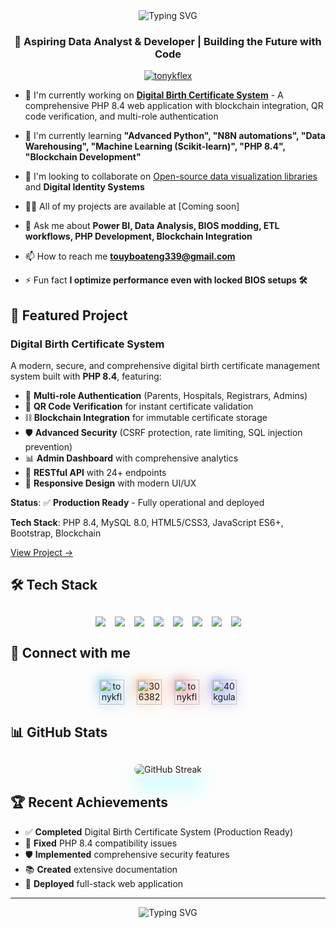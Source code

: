 <div align="center">
  <img src="https://readme-typing-svg.herokuapp.com?font=Fira+Code&pause=1000&color=00FF00&center=true&vCenter=true&width=435&lines=Hi+%F0%9F%91%8B%2C+I'm+Anthony+Ofori+Owusu;Data+Analyst+%26+Developer;From+Ghana+%F0%9F%87%AC%F0%9F%87%AD;Always+Learning+%26+Building" alt="Typing SVG" />
</div>

<h3 align="center">🚀 Aspiring Data Analyst & Developer | Building the Future with Code</h3>

<p align="center"> <a href="https://twitter.com/tonykflex" target="blank"><img src="https://img.shields.io/twitter/follow/tonykflex?logo=twitter&style=for-the-badge" alt="tonykflex" /></a> </p>

- 🔭 I'm currently working on **[Digital Birth Certificate System](https://github.com/tonycondone/birth-certificate-system)** - A comprehensive PHP 8.4 web application with blockchain integration, QR code verification, and multi-role authentication

- 🌱 I'm currently learning **"Advanced Python", "N8N automations", "Data Warehousing", "Machine Learning (Scikit-learn)", "PHP 8.4", "Blockchain Development"**

- 👯 I'm looking to collaborate on [Open-source data visualization libraries](https://www.rawgraphs.io) and **Digital Identity Systems**

- 👨‍💻 All of my projects are available at [Coming soon]

- 💬 Ask me about **Power BI, Data Analysis, BIOS modding, ETL workflows, PHP Development, Blockchain Integration**

- 📫 How to reach me **touyboateng339@gmail.com**

- ⚡ Fun fact **I optimize performance even with locked BIOS setups 🛠️**

## 🚀 Featured Project


### Digital Birth Certificate System
A modern, secure, and comprehensive digital birth certificate management system built with **PHP 8.4**, featuring:
- 🔐 **Multi-role Authentication** (Parents, Hospitals, Registrars, Admins)
- 📱 **QR Code Verification** for instant certificate validation
- ⛓️ **Blockchain Integration** for immutable certificate storage
- 🛡️ **Advanced Security** (CSRF protection, rate limiting, SQL injection prevention)
- 📊 **Admin Dashboard** with comprehensive analytics
- 🔄 **RESTful API** with 24+ endpoints
- 📱 **Responsive Design** with modern UI/UX

**Status**: ✅ **Production Ready** - Fully operational and deployed

**Tech Stack**: PHP 8.4, MySQL 8.0, HTML5/CSS3, JavaScript ES6+, Bootstrap, Blockchain

[View Project →](https://github.com/tonycondone/birth-certificate-system)

## 🛠️ Tech Stack

<!-- Animated Tech Stack with Floating Effect -->
<div align="center" style="margin: 30px 0;">
  <div style="display: flex; flex-wrap: wrap; justify-content: center; gap: 15px;">
    <img src="https://img.shields.io/badge/PHP-777BB4?style=for-the-badge&logo=php&logoColor=white" style="animation: float 3s ease-in-out infinite;" />
    <img src="https://img.shields.io/badge/Python-3776AB?style=for-the-badge&logo=python&logoColor=white" style="animation: float 3s ease-in-out infinite 0.5s;" />
    <img src="https://img.shields.io/badge/MySQL-00000F?style=for-the-badge&logo=mysql&logoColor=white" style="animation: float 3s ease-in-out infinite 1s;" />
    <img src="https://img.shields.io/badge/HTML5-E34F26?style=for-the-badge&logo=html5&logoColor=white" style="animation: float 3s ease-in-out infinite 1.5s;" />
    <img src="https://img.shields.io/badge/CSS3-1572B6?style=for-the-badge&logo=css3&logoColor=white" style="animation: float 3s ease-in-out infinite 2s;" />
    <img src="https://img.shields.io/badge/JavaScript-F7DF1E?style=for-the-badge&logo=javascript&logoColor=black" style="animation: float 3s ease-in-out infinite 2.5s;" />
    <img src="https://img.shields.io/badge/Bootstrap-563D7C?style=for-the-badge&logo=bootstrap&logoColor=white" style="animation: float 3s ease-in-out infinite 3s;" />
    <img src="https://img.shields.io/badge/Blockchain-000000?style=for-the-badge&logo=ethereum&logoColor=white" style="animation: float 3s ease-in-out infinite 3.5s;" />
  </div>
</div>

## 🌟 Connect with me

<!-- Social Icons with Hover Effects -->
<div align="center" style="margin: 30px 0;">
  <div style="display: flex; justify-content: center; gap: 20px; flex-wrap: wrap;">
    <a href="https://twitter.com/tonykflex" target="blank" style="display: inline-block; transition: all 0.3s ease; transform: scale(1);">
      <img align="center" src="https://raw.githubusercontent.com/rahuldkjain/github-profile-readme-generator/master/src/images/icons/Social/twitter.svg" alt="tonykflex" height="40" width="40" style="filter: drop-shadow(0 0 10px #1DA1F2);" />
    </a>
    <a href="https://stackoverflow.com/users/30638298" target="blank" style="display: inline-block; transition: all 0.3s ease; transform: scale(1);">
      <img align="center" src="https://raw.githubusercontent.com/rahuldkjain/github-profile-readme-generator/master/src/images/icons/Social/stack-overflow.svg" alt="30638298" height="40" width="40" style="filter: drop-shadow(0 0 10px #F48024);" />
    </a>
    <a href="https://instagram.com/tonykflex" target="blank" style="display: inline-block; transition: all 0.3s ease; transform: scale(1);">
      <img align="center" src="https://raw.githubusercontent.com/rahuldkjain/github-profile-readme-generator/master/src/images/icons/Social/instagram.svg" alt="tonykflex" height="40" width="40" style="filter: drop-shadow(0 0 10px #E4405F);" />
    </a>
    <a href="https://discord.gg/kXHx89kZ" target="blank" style="display: inline-block; transition: all 0.3s ease; transform: scale(1);">
      <img align="center" src="https://raw.githubusercontent.com/rahuldkjain/github-profile-readme-generator/master/src/images/icons/Social/discord.svg" alt="40kgulap" height="40" width="40" style="filter: drop-shadow(0 0 10px #5865F2);" />
    </a>
  </div>
</div>

## 📊 GitHub Stats

<!-- Enhanced Stats with Custom Themes -->
<div align="center" style="margin: 30px 0;">
  
  <img src="https://github-readme-streak-stats.herokuapp.com/?user=tonycondone&theme=radical&hide_border=true&background=0d1117&stroke=00ff00&ring=00ff00&fire=00ff00&currStreakNum=ffffff&currStreakLabel=00ff00&sideNums=ffffff&sideLabels=00ff00&dates=ffffff" alt="GitHub Streak" style="border-radius: 15px; box-shadow: 0 20px 30px rgba(0, 247, 255, 0.3);" />
</div>



## 🏆 Recent Achievements

- ✅ **Completed** Digital Birth Certificate System (Production Ready)
- 🔧 **Fixed** PHP 8.4 compatibility issues
- 🛡️ **Implemented** comprehensive security features
- 📚 **Created** extensive documentation
- 🚀 **Deployed** full-stack web application

---

<div align="center">
  
  
  <img src="https://readme-typing-svg.herokuapp.com?font=Fira+Code&pause=1000&color=00FF00&center=true&vCenter=true&width=435&lines=Always+Learning%2C+Always+Building!+%F0%9F%9A%80" alt="Typing SVG" />
</div>
